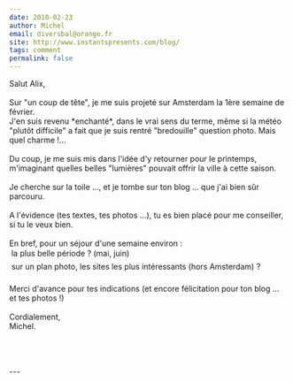```yaml
---
date: 2010-02-23
author: Michel
email: diversbal@orange.fr
site: http://www.instantspresents.com/blog/
tags: comment
permalink: false
---
```


<p>Salut Alix,<br />
<br />
Sur &quot;un coup de tête&quot;, je me suis projeté sur Amsterdam la 1ère semaine de février.<br />
J'en suis revenu *enchanté*, dans le vrai sens du terme, même si la météo &quot;plutôt difficile&quot; a fait que je suis rentré &quot;bredouille&quot; question photo. Mais quel charme !...<br />
<br />
Du coup, je me suis mis dans l'idée d'y retourner pour le printemps, m'imaginant quelles belles &quot;lumières&quot; pouvait offrir la ville à cette saison.<br />
<br />
Je cherche sur la toile ..., et je tombe sur ton blog ... que j'ai bien sûr parcouru.<br />
<br />
A l'évidence (tes textes, tes photos ...), tu es bien placé pour me conseiller, si tu le veux bien.<br />
<br />
En bref, pour un séjour d'une semaine environ :<br />
 la plus belle période ? (mai, juin)<br />
 sur un plan photo, les sites les plus intéressants (hors Amsterdam) ?<br />
<br />
Merci d'avance pour tes indications (et encore félicitation pour ton blog ... et tes photos !)<br />
<br />
Cordialement,<br />
Michel.<br />
<br />
<br />
<br />
</p>
---